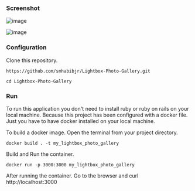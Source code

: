 ### Screenshot

![image](https://user-images.githubusercontent.com/77357735/216794440-b1b70049-8675-49e2-b7fa-ac7ed9ddc94a.png)

![image](https://user-images.githubusercontent.com/77357735/216794462-b74956b3-635e-412d-8d88-5b2c81570ea6.png)

### Configuration

Clone this repository.
````
https://github.com/smhabibjr/Lightbox-Photo-Gallery.git
````

````
cd Lightbox-Photo-Gallery
````

### Run

To run this application you don't need to install ruby or ruby on rails on your local machine. Because this project has been configured with a docker file. Just you have to have docker installed on your local machine.

To build a docker image. Open the terminal from your project directory.
````
docker build . -t my_lightbox_photo_gallery
````
Build and Run the container.
````
docker run -p 3000:3000 my_lightbox_photo_gallery
````
After running the container. Go to the browser and curl http://localhost:3000

